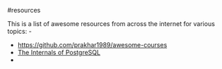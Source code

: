 #resources

This is a list of awesome resources from across the internet for various topics: -

- https://github.com/prakhar1989/awesome-courses
- [The Internals of PostgreSQL](https://www.interdb.jp/pg/index.html)
- 